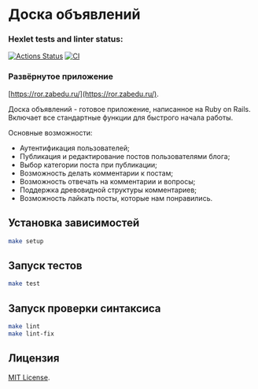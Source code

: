 # Доска объявлений

### Hexlet tests and linter status:
[![Actions Status](https://github.com/isas2/rails-project-65/actions/workflows/hexlet-check.yml/badge.svg)](https://github.com/isas2/rails-project-65/actions)
[![CI](https://github.com/isas2/rails-project-65/actions/workflows/lint-test.yml/badge.svg)](https://github.com/isas2/rails-project-65/actions)

### Развёрнутое приложение
[https://ror.zabedu.ru/](https://ror.zabedu.ru/).

Доска объявлений - готовое приложение, написанное на Ruby on Rails. Включает все стандартные функции для быстрого начала работы.

Основные возможности:

* Аутентификация пользователей;
* Публикация и редактирование постов пользователями блога;
* Выбор категории поста при публикации;
* Возможность делать комментарии к постам;
* Возможность отвечать на комментарии и вопросы;
* Поддержка древовидной структуры комментариев;
* Возможность лайкать посты, которые нам понравились.

## Установка зависимостей

```sh
make setup
```

## Запуск тестов

```sh
make test
```

## Запуск проверки синтаксиса

```sh
make lint
make lint-fix
```

## Лицензия

[MIT License](https://opensource.org/licenses/MIT).
